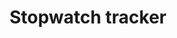 ---
layout: page
title: Stopwatch tracker
description: Small script to track the time you spend active in front of the screen.
img: /assets/img/fun_screen_tracker.png
redirect: https://github.com/miykael/xbar_screentime_tracker
importance: 3
category: fun
---